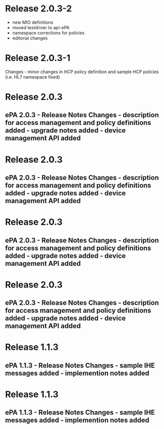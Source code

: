 # Release 2.0.3-2
- new MIO definitions
 - moved testdriver to api-ePA
 - namespace corrections for policies
 - editorial changes


# Release 2.0.3-1
Changes - minor changes in HCP policy definition and sample HCP policies (i.e. HL7 namespace fixed)


# Release 2.0.3
## ePA 2.0.3 - Release Notes Changes - description for access management and policy definitions added - upgrade notes added - device management API added

# Release 2.0.3
## ePA 2.0.3 - Release Notes Changes - description for access management and policy definitions added - upgrade notes added - device management API added

# Release 2.0.3
## ePA 2.0.3 - Release Notes Changes - description for access management and policy definitions added - upgrade notes added - device management API added

# Release 2.0.3
## ePA 2.0.3 - Release Notes Changes - description for access management and policy definitions added - upgrade notes added - device management API added

# Release 1.1.3
## ePA 1.1.3 - Release Notes Changes - sample IHE messages added - implemention notes added

# Release 1.1.3
## ePA 1.1.3 - Release Notes Changes - sample IHE messages added - implemention notes added

